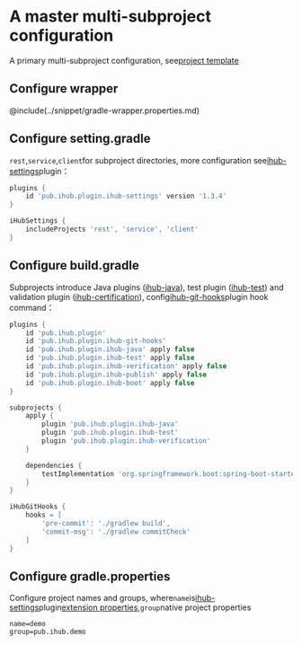 # A master multi-subproject configuration

A primary multi-subproject configuration, see[project template](https://github.com/ihub-pub/multi-template)

## Configure wrapper

@include(../snippet/gradle-wrapper.properties.md)

## Configure setting.gradle

`rest`,`service`,`client`for subproject directories, more configuration see[ihub-settings](../iHubSettings)plugin：

```groovy
plugins {
    id 'pub.ihub.plugin.ihub-settings' version '1.3.4'
}

iHubSettings {
    includeProjects 'rest', 'service', 'client'
}
```

## Configure build.gradle

Subprojects introduce Java plugins ([ihub-java](../iHubJava)), test plugin ([ihub-test](../iHubTest)) and validation plugin ([ihub-certification](../iHubVerification)), config[ihub-git-hooks](../iHubGitHooks)plugin hook command：

```groovy
plugins {
    id 'pub.ihub.plugin'
    id 'pub.ihub.plugin.ihub-git-hooks'
    id 'pub.ihub.plugin.ihub-java' apply false
    id 'pub.ihub.plugin.ihub-test' apply false
    id 'pub.ihub.plugin.ihub-verification' apply false
    id 'pub.ihub.plugin.ihub-publish' apply false
    id 'pub.ihub.plugin.ihub-boot' apply false
}

subprojects {
    apply {
        plugin 'pub.ihub.plugin.ihub-java'
        plugin 'pub.ihub.plugin.ihub-test'
        plugin 'pub.ihub.plugin.ihub-verification'
    }

    dependencies {
        testImplementation 'org.springframework.boot:spring-boot-starter-test'
    }
}

iHubGitHooks {
    hooks = [
        'pre-commit': './gradlew build',
        'commit-msg': './gradlew commitCheck'
    ]
}
```

## Configure gradle.properties

Configure project names and groups, where`name`is[ihub-settings](../iHubSettings)plugin[extension properties](../iHubSettings#扩展属性),`group`native project properties

```properties
name=demo
group=pub.ihub.demo
```